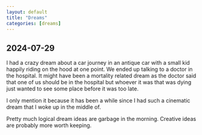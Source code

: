 ```yaml
---
layout: default
title: "Dreams"
categories: [dreams]
---
```


## 2024-07-29

I had a crazy dream about a car journey in an antique car with a small kid happily riding on the hood at one point. We ended up talking to a doctor in the hospital. It might have been a mortality related dream as the doctor said that one of us should be in the hospital but whoever it was that was dying just wanted to see some place before it was too late.

I only mention it because it has been a while since I had such a cinematic dream that I woke up in the middle of.

Pretty much logical dream ideas are garbage in the morning. Creative ideas are probably more worth keeping.